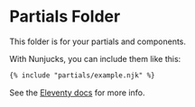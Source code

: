 # Partials Folder

This folder is for your partials and components.

With Nunjucks, you can include them like this:

```html
{% include "partials/example.njk" %}
```

See the [Eleventy docs](https://www.11ty.dev/docs/languages/nunjucks/#include) for more info.